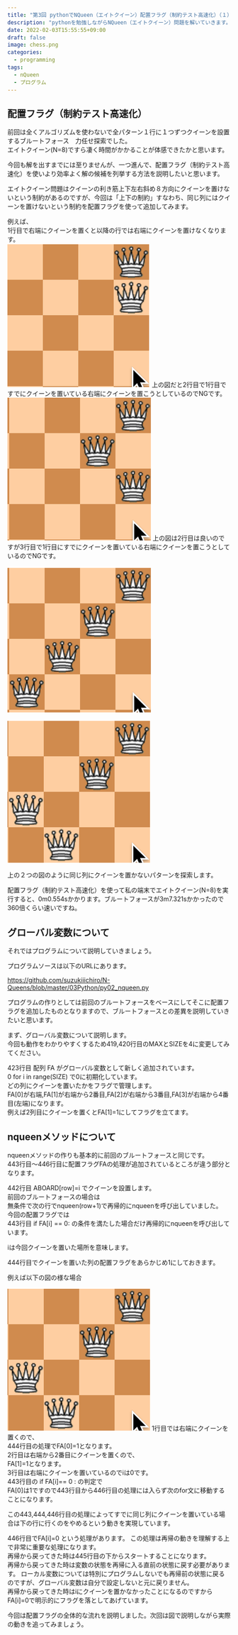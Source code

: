 ```yaml
---
title: "第3回 pythonでNQueen（エイトクイーン）配置フラグ（制約テスト高速化）（１）"
description: "pythonを勉強しながらNQueen（エイトクイーン）問題を解いていきます。今回は第３回目。今回は配置フラグ（制約テスト高速化）について説明します。" 
date: 2022-02-03T15:55:55+09:00
draft: false 
image: chess.png 
categories:
  - programming
tags:
  - nQueen 
  - プログラム
---
```

## 配置フラグ（制約テスト高速化） 
 前回は全くアルゴリズムを使わないで全パターン１行に１つずつクイーンを設置するブルートフォース　力任せ探索でした。  
エイトクイーン(N=8)ですら凄く時間がかかることが体感できたかと思います。  

今回も解を出すまでには至りませんが、一つ進んで、配置フラグ（制約テスト高速化）を使いより効率よく解の候補を列挙する方法を説明したいと思います。  

エイトクイーン問題はクイーンの利き筋上下左右斜め８方向にクイーンを置けないという制約があるのですが、今回は「上下の制約」すなわち、同じ列にはクイーンを置けないという制約を配置フラグを使って追加してみます。  

例えば、  
1行目で右端にクイーンを置くと以降の行では右端にクイーンを置けなくなります。  
 ![図](q2.png "図")
上の図だと2行目で1行目ですでにクイーンを置いている右端にクイーンを置こうとしているのでNGです。  
 ![図](q4.png "図")
上の図は2行目は良いのですが3行目で1行目にすでにクイーンを置いている右端にクイーンを置こうとしているのでNGです。  

 ![図](q10.png "図")

 ![図](q14.png "図")

上の２つの図のように同じ列にクイーンを置かないパターンを探索します。  

配置フラグ（制約テスト高速化）を使って私の端末でエイトクイーン(N=8)を実行すると、0m0.554sかかります。ブルートフォースが3m7.321sかかったので360倍くらい速いですね。  

## グローバル変数について
それではプログラムについて説明していきましょう。  

プログラムソースは以下のURLにあります。  

https://github.com/suzukiiichiro/N-Queens/blob/master/03Python/py02_nqueen.py

プログラムの作りとしては前回のブルートフォースをベースにしてそこに配置フラグを追加したものとなりますので、ブルートフォースとの差異を説明していきたいと思います。  

まず、グローバル変数について説明します。  
今回も動作をわかりやすくするため419,420行目のMAXとSIZEを4に変更してみてください。  

423行目 配列 FA がグローバル変数として新しく追加されています。  
0 for i in range(SIZE) で0に初期化しています。  
どの列にクイーンを置いたかをフラグで管理します。  
FA[0]が右端,FA[1]が右端から2番目,FA[2]が右端から3番目,FA[3]が右端から4番目(左端)になります。  
例えば2列目にクイーンを置くとFA[1]=1にしてフラグを立てます。  

## nqueenメソッドについて
nqueenメソッドの作りも基本的に前回のブルートフォースと同じです。  
443行目〜446行目に配置フラグFAの処理が追加されているところが違う部分となります。  

442行目 ABOARD[row]=i でクイーンを設置します。  
前回のブルートフォースの場合は  
無条件で次の行でnqueen(row+1)で再帰的にnqueenを呼び出していました。    
今回の配置フラグでは  
443行目 if FA[i] == 0: の条件を満たした場合だけ再帰的にnqueenを呼び出しています。  

iは今回クイーンを置いた場所を意味します。  

444行目でクイーンを置いた列の配置フラグをあらかじめ1にしておきます。  

例えば以下の図の様な場合  

 ![図](q14.png "図")
1行目では右端にクイーンを置くので、  
444行目の処理でFA[0]=1となります。  
2行目は右端から2番目にクイーンを置くので、  
FA[1]=1となります。  
3行目は右端にクイーンを置いているのでiは0です。  
443行目の if FA[i]== 0 : の判定で  
FA[0]は1ですので443行目から446行目の処理には入らず次のfor文に移動することになります。  

この443,444,446行目の処理によってすでに同じ列にクイーンを置いている場合は下の行に行くのをやめるという動きを実現しています。  


446行目でFA[i]=0 という処理があります。
この処理は再帰の動きを理解する上で非常に重要な処理になります。  
再帰から戻ってきた時は445行目の下からスタートすることになります。  
再帰から戻ってきた時は変数の状態を再帰に入る直前の状態に戻す必要があります。
ローカル変数については特別にプログラムしないでも再帰前の状態に戻るのですが、グローバル変数は自分で設定しないと元に戻りません。  
再帰から戻ってきた時はiにクイーンを置かなかったことになるのですから  
FA[i]=0で明示的にフラグを落としてあげています。  

今回は配置フラグの全体的な流れを説明しました。次回は図で説明しながら実際の動きを追ってみましょう。  











